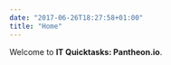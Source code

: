 ```yaml
---
date: "2017-06-26T18:27:58+01:00"
title: "Home"
---
```


Welcome to **IT Quicktasks: Pantheon.io**.
